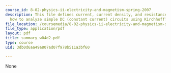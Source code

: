 ```yaml
---
course_id: 8-02-physics-ii-electricity-and-magnetism-spring-2007
description: This file defines current, current density, and resistance and discuss
  how to analyze simple DC (constant current) circuits using Kirchhoff?s Circuit Rules.
file_location: /coursemedia/8-02-physics-ii-electricity-and-magnetism-spring-2007/3db0d6aa49a807ad07f978b511a3bf60_summary_w04d2.pdf
file_type: application/pdf
layout: pdf
title: summary_w04d2.pdf
type: course
uid: 3db0d6aa49a807ad07f978b511a3bf60

---
```

None
